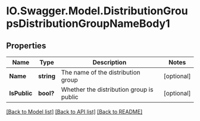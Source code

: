 # IO.Swagger.Model.DistributionGroupsDistributionGroupNameBody1
## Properties

Name | Type | Description | Notes
------------ | ------------- | ------------- | -------------
**Name** | **string** | The name of the distribution group | [optional] 
**IsPublic** | **bool?** | Whether the distribution group is public | [optional] 

[[Back to Model list]](../README.md#documentation-for-models) [[Back to API list]](../README.md#documentation-for-api-endpoints) [[Back to README]](../README.md)

